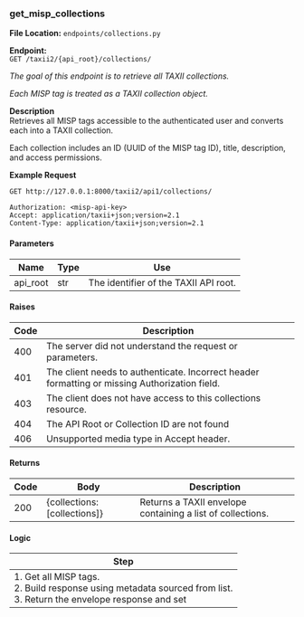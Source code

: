 ### **get\_misp\_collections**

**File Location:** `endpoints/collections.py`

**Endpoint:**  
`GET /taxii2/{api_root}/collections/`

*The goal of this endpoint is to retrieve all TAXII collections.*

*Each MISP tag is treated as a TAXII collection object.*

**Description**  
Retrieves all MISP tags accessible to the authenticated user and converts each into a TAXII collection.

Each collection includes an ID (UUID of the MISP tag ID), title, description, and access permissions.

**Example Request**  
```
GET http://127.0.0.1:8000/taxii2/api1/collections/

Authorization: <misp-api-key>
Accept: application/taxii+json;version=2.1
Content-Type: application/taxii+json;version=2.1
```

#### Parameters

| Name     | Type | Use                                   |
|----------|------|---------------------------------------|
| api_root | str  | The identifier of the TAXII API root. |

#### Raises

| Code | Description                                                                                   |
|------|----------------------------------------------------------------------------------------------|
| 400  | The server did not understand the request or parameters.                                      |
| 401  | The client needs to authenticate. Incorrect header formatting or missing Authorization field. |
| 403  | The client does not have access to this collections resource.                                 |
| 404  | The API Root or Collection ID are not found                                                   |
| 406  | Unsupported media type in Accept header.                                                      |

#### Returns

| Code | Body                        | Description                                         |
|------|-----------------------------|-----------------------------------------------------|
| 200  | {collections:[collections]} | Returns a TAXII envelope containing a list of collections. |

#### Logic

| Step |
|------|
| 1. Get all MISP tags.<br>2. Build response using metadata sourced from list.<br>3. Return the envelope response and set